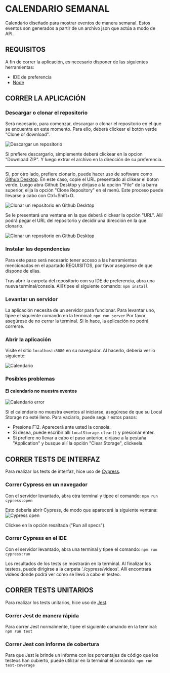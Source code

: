 # CALENDARIO SEMANAL
Calendario diseñado para mostrar eventos de manera semanal. Estos eventos son generados a partir de un archivo json que actúa a modo de API.

 ## REQUISITOS
 
 A fin de correr la aplicación, es necesario disponer de las siguientes herramientas:
  * IDE de preferencia
  * [Node](https://nodejs.org/es/ "Node")

 ## CORRER LA APLICACIÓN
 
 ### Descargar o clonar el repositorio
 
 Será necesario, para comenzar, descargar o clonar el repositorio en el que se encuentra en este momento. Para ello, deberá clickear el botón verde "Clone or download".

 ![Descargar un repositorio](https://i.imgur.com/cBeY4Zp.png "Descargar un repositorio")

 Si prefiere descargarlo, simplemente deberá clickear en la opcion "Download ZIP". Y luego extrar el archivo en la dirección de su preferencia.
 
 ___

 Si, por otro lado, prefiere clonarlo, puede hacer uso de software como [Github Desktop](https://desktop.github.com "Github Desktop"). En este caso, copie el URL presentado al clikear el boton verde. Luego abra Github Desktop y diríjase a la opción "File" de la barra superior, elija la opción "Clone Repository" en el menú. Este proceso puede llevarse a cabo con Ctrl+Shift+O.

 ![Clonar un repositorio en Github Desktop](https://i.imgur.com/KWss1Ga.png "Clonar un repositorio en Github Desktop")
 
 Se le presentará una ventana en la que deberá clickear la opción "URL". Allí podrá pegar el URL del repositorio y decidir una dirección en la que clonarlo.

 ![Clonar un repositorio en Github Desktop](https://i.imgur.com/Y3k4xmk.png "Clonar un repositorio en Github Desktop")

 ### Instalar las dependencias
 
 Para este paso será necesario tener acceso a las herramientas mencionadas en el apartado REQUISITOS, por favor asegúrese de que dispone de ellas.

 Tras abrir la carpeta del repositorio con su IDE de preferencia, abra una nueva terminal/consola. Allí tipee el siguiente comando:
``` npm install ```

### Levantar un servidor

La aplicación necesita de un servidor para funcionar. Para levantar uno, tipee el siguiente comando en la terminal:
``` npm run server ```
Por favor asegúrese de no cerrar la terminal. Si lo hace, la aplicación no podrá correrse.

### Abrir la aplicación

Visite el sitio `localhost:8080` en su navegador. Al hacerlo, debería ver lo siguiente:

![Calendario](https://i.imgur.com/oynFl03.png "Calendario")


 ### Posibles problemas
 
 #### El calendario no muestra eventos
 
 ![Calendario error](https://i.imgur.com/Kr8C4WG.png "Calendario error")

 Si el calendario no muestra eventos al iniciarse, asegúrese de que su Local Storage no esté lleno. Para vaciarlo, puede seguir estos pasos:
 * Presione F12. Aparecerá ante usted la consola.
 * Si desea, puede escribir allí `localStorage.clear()` y presionar enter.
 * Si prefiere no llevar a cabo el paso anterior, diríjase a la pestaña "Application" y busque allí la opción "Clear Storage", clickeela.

 ## CORRER TESTS DE INTERFAZ
 
 Para realizar los tests de interfaz, hice uso de [Cypress](https://www.cypress.io "Cypress").

 ### Correr Cypress en un navegador
 
Con el servidor levantado, abra otra terminal y tipee el comando:
`npm run cypress:open`

Esto debería abrir Cypress, de modo que aparecerá la siguiente ventana:
![Cypress open](https://i.imgur.com/2wsrpd1.png "Cypress open")

Clickee en la opción resaltada ("Run all specs").

### Correr Cypress en el IDE

Con el servidor levantado, abra una terminal y tipee el comando:
`npm run cypress:run`

Los resultados de los tests se mostrarán en la terminal. Al finalizar los testeos, puede dirigirse a la carpeta './cypress/videos'. Allí encontrará videos donde podrá ver como se llevó a cabo el testeo. 

 ## CORRER TESTS UNITARIOS
 
 Para realizar los tests unitarios, hice uso de [Jest](https://jestjs.io "Jest").

 ### Correr Jest de manera rápida
 
 Para correr Jest normalmente, tipee el siguiente comando en la terminal:
 `npm run test`

 ### Correr Jest con informe de cobertura
 
 Para que Jest le brinde un informe con los porcentajes de código que los testeos han cubierto, puede utilizar en la terminal el comando:
 `npm run test-coverage` 


